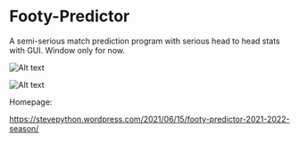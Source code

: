 # Footy-Predictor
A semi-serious match prediction program with serious head to head stats with GUI. Window only for now.

![Alt text](https://i.postimg.cc/X7Zv19dx/footy-predictor-v124-screenshot.png"")

![Alt text](https://i.postimg.cc/jSPStK87/footy3.png"")

Homepage:

https://stevepython.wordpress.com/2021/06/15/footy-predictor-2021-2022-season/
